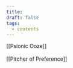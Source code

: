 ```yaml
---
title: 
draft: false
tags:
  - contents
---
```

[[Psionic Ooze]]
<br></br>
[[Pitcher of Preference]]